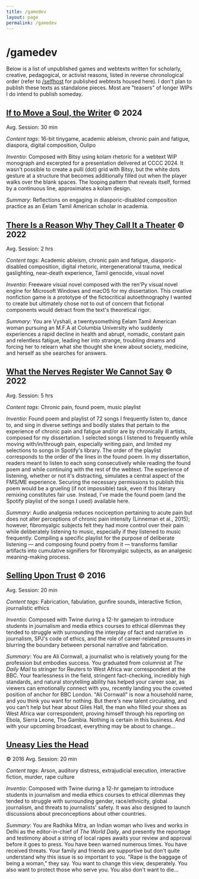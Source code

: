 ```yaml
---
title: /gamedev
layout: page
permalink: /gamedev
---
```


# /gamedev

Below is a list of unpublished games and webtexts written for scholarly, creative, pedagogical, or activist reasons, listed in reverse chronological order (refer to <a href="selfhost.html">/selfhost</a> for published webtexts housed here). I don't plan to publish these texts as standalone pieces. Most are "teasers" of longer WIPs I do intend to publish someday.

## <a href="tinygames/if_to_move_the_soul_a_writer/play.html" target="_blank">If to Move a Soul, the Writer</a> &#169; 2024
Avg. Session: 30 min

_Content tags_: 16-bit tinygame, academic ableism, chronic pain and fatigue, diaspora, digital composition, Oulipo 

_Inventio_: Composed with Bitsy using kolam rhetoric for a webtext WIP monograph and excerpted for a presentation delivered at CCCC 2024. It wasn't possible to create a <span lang="ta">pulli</span> (dot) grid with Bitsy, but the white dots gesture at a structure that becomes additionally filled out when the player walks over the blank spaces. The looping pattern that reveals itself, formed by a continuous line, approximates a <span lang="ta">kolam</span> design.

_Summary_: Reflections on engaging in diasporic-disabled composition practice as an Eelam Tamil American scholar in academia.

## <a href="bmactp/adi/theater.html" target="_blank">There Is a Reason Why They Call It a Theater</a> &#169; 2022
Avg. Session: 2 hrs

_Content tags_: Academic ableism, chronic pain and fatigue, diasporic-disabled composition, digital rhetoric, intergenerational trauma, medical gaslighting, near-death experience, Tamil genocide, visual novel

_Inventio_: Freeware visual novel composed with the ren'Py visual novel engine for Microsoft Windows and macOS for my dissertation. This creative nonfiction game is a prototype of the fictocritical autoethnography I wanted to create but ultimately chose not to out of concern that fictional components would detract from the text's theoretical rigor.

_Summary_: You are Vyshali, a twentysomething Eelam Tamil American woman pursuing an M.F.A at Columbia University who suddenly experiences a rapid decline in health and abrupt, nomadic, constant pain and relentless fatigue, leading her into strange, troubling dreams and forcing her to relearn what she thought she knew about society, medicine, and herself as she searches for answers.

## <a href="bmactp/misability/playlist.html" target="_blank">What the Nerves Register We Cannot Say</a> &#169; 2022
Avg. Session: 5 hrs

_Content tags_: Chronic pain, found poem, music playlist

_Inventio_: Found poem and playlist of 72 songs I frequently listen to, dance to, and sing in diverse settings and bodily states that pertain to the experience of chronic pain and fatigue and/or are by chronically ill artists, composed for my dissertation. I selected songs I listened to frequently while moving with/in/through pain, especially writing pain, and limited my selections to songs in Spotify's library. The order of the playlist corresponds to the order of the lines in the found poem. In my dissertation, readers meant to listen to each song consecutively while reading the found poem and while continuing with the rest of the webtext. The experience of listening, whether or not it's distracting, simulates a central aspect of the FMS/ME experience. Securing the necessary permissions to publish this poem would be a grueling (if not impossible) task, even if this literary remixing constitutes fair use. Instead, I've made the found poem (and the Spotify playlist of the songs I used) available here.

_Summary_: Audio analgesia reduces nociception pertaining to acute pain but does not alter perceptions of chronic pain intensity (Linneman et al., 2015); however, fibromyalgic subjects felt they had more control over their pain while deliberately listening to music, especially if they listened to music frequently. Compiling a specific playlist for the purpose of deliberate listening &mdash; and composing found poetry from it &mdash; transforms familiar artifacts into cumulative signifiers for fibromyalgic subjects, as an analgesic meaning-making process.

## <a href="tinygames/selling_upon_trust/play.html">Selling Upon Trust</a> &#169; 2016 
Avg. Session: 20 min

_Content tags_: Fabrication, fabulation, gunfire sounds, interactive fiction, journalistic ethics

_Inventio_: Composed with Twine during a 12-hr gamejam to introduce students in journalism and media ethics courses to ethical dilemmas they tended to struggle with surrounding the interplay of fact and narrative in journalism, SPJ's code of ethics, and the role of career-related pressures in blurring the boundary between personal narrative and fabrication. 

_Summary_: You are Ali Cornwall, a journalist who is relatively young for the profession but embodies success. You graduated from columnist at _The Daily Mail_ to stringer for Reuters to West Africa war correspondent at the BBC. Your fearlessness in the field, stringent fact-checking, incredibly high standards, and natural storytelling ability has helped your career soar, as viewers can emotionally connect with you, recently landing you the coveted position of anchor for BBC London. "Ali Cornwall" is now a household name, and you think you want for nothing. But there's new talent circulating, and you can't help but hear about Giles Hall, the man who filled your shoes as West Africa war correspondent, proving himself through his reporting on Ebola, Sierra Leone, The Gambia. Nothing is certain in this business. And with your upcoming broadcast, everything may be about to change...

## <a href="tinygames/uneasy_lies_the_head/play.html" target="_blank">Uneasy Lies the Head</a>
&#169; 2016 
Avg. Session: 20 min

_Content tags_: Arson, auditory distress, extrajudicial execution, interactive fiction, murder, rape culture

_Inventio_: Composed with Twine during a 12-hr gamejam to introduce students in journalism and media ethics courses to ethical dilemmas they tended to struggle with surrounding gender, race/ethnicity, global journalism, and threats to journalists' safety. It was also designed to launch discussions about preconceptions about other countries.

_Summary_: You are Radhika Mitra, an Indian woman who lives and works in Delhi as the editor-in-chief of _The World Daily_, and presently the reportage and testimony about a string of local rapes awaits your review and approval before it goes to press. You have been warned numerous times. You have received threats. Your family and friends are supportive but don't quite understand why this issue is so important to you. "Rape is the baggage of being a woman," they say. You want to change this view, desperately. You also want to protect those who serve you. You also don't want to die...